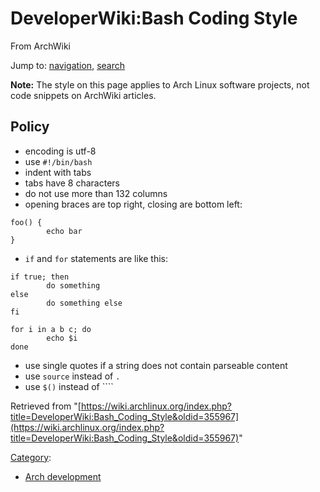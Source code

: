 # DeveloperWiki:Bash Coding Style

From ArchWiki

Jump to: [navigation](#column-one), [search](#searchInput)

**Note:** The style on this page applies to Arch Linux software projects, not code snippets on ArchWiki articles.

## Policy

*   encoding is utf-8
*   use `#!/bin/bash`
*   indent with tabs
*   tabs have 8 characters
*   do not use more than 132 columns
*   opening braces are top right, closing are bottom left:

```
foo() {
        echo bar
}

```

*   `if` and `for` statements are like this:

```
if true; then
        do something
else
        do something else
fi

```

```
for i in a b c; do
        echo $i
done

```

*   use single quotes if a string does not contain parseable content
*   use `source` instead of `.`
*   use `$()` instead of ````

Retrieved from "[https://wiki.archlinux.org/index.php?title=DeveloperWiki:Bash_Coding_Style&oldid=355967](https://wiki.archlinux.org/index.php?title=DeveloperWiki:Bash_Coding_Style&oldid=355967)"

[Category](/index.php/Special:Categories "Special:Categories"):

*   [Arch development](/index.php/Category:Arch_development "Category:Arch development")